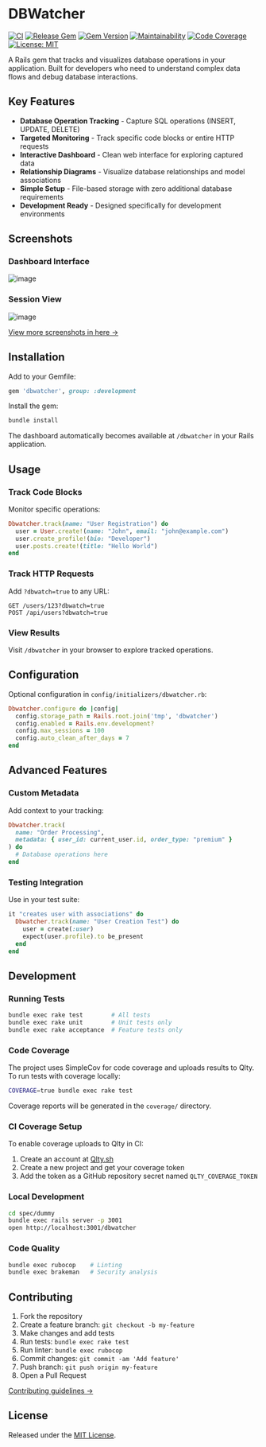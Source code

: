# DBWatcher

[![CI](https://github.com/patrick204nqh/dbwatcher/actions/workflows/ci.yml/badge.svg)](https://github.com/patrick204nqh/dbwatcher/actions/workflows/ci.yml)
[![Release Gem](https://github.com/patrick204nqh/dbwatcher/actions/workflows/release.yml/badge.svg)](https://github.com/patrick204nqh/dbwatcher/actions/workflows/release.yml)
[![Gem Version](https://badge.fury.io/rb/dbwatcher.svg)](https://badge.fury.io/rb/dbwatcher)
[![Maintainability](https://qlty.sh/gh/patrick204nqh/projects/dbwatcher/maintainability.svg)](https://qlty.sh/gh/patrick204nqh/projects/dbwatcher)
[![Code Coverage](https://qlty.sh/gh/patrick204nqh/projects/dbwatcher/coverage.svg)](https://qlty.sh/gh/patrick204nqh/projects/dbwatcher)
[![License: MIT](https://img.shields.io/badge/License-MIT-yellow.svg)](https://opensource.org/licenses/MIT)

A Rails gem that tracks and visualizes database operations in your application. Built for developers who need to understand complex data flows and debug database interactions.

## Key Features

- **Database Operation Tracking** - Capture SQL operations (INSERT, UPDATE, DELETE)
- **Targeted Monitoring** - Track specific code blocks or entire HTTP requests
- **Interactive Dashboard** - Clean web interface for exploring captured data
- **Relationship Diagrams** - Visualize database relationships and model associations
- **Simple Setup** - File-based storage with zero additional database requirements
- **Development Ready** - Designed specifically for development environments

## Screenshots

### Dashboard Interface

![image](https://github.com/user-attachments/assets/92c94bdc-06fd-463e-a11f-f931a8ff5346)

### Session View

![image](https://github.com/user-attachments/assets/cae4c820-d7d9-4d16-b8fa-5978e0578ff8)

[View more screenshots in here →](docs/screenshots.md)

## Installation

Add to your Gemfile:

```ruby
gem 'dbwatcher', group: :development
```

Install the gem:

```bash
bundle install
```

The dashboard automatically becomes available at `/dbwatcher` in your Rails application.

## Usage

### Track Code Blocks

Monitor specific operations:

```ruby
Dbwatcher.track(name: "User Registration") do
  user = User.create!(name: "John", email: "john@example.com")
  user.create_profile!(bio: "Developer")
  user.posts.create!(title: "Hello World")
end
```

### Track HTTP Requests

Add `?dbwatch=true` to any URL:

```
GET /users/123?dbwatch=true
POST /api/users?dbwatch=true
```

### View Results

Visit `/dbwatcher` in your browser to explore tracked operations.

## Configuration

Optional configuration in `config/initializers/dbwatcher.rb`:

```ruby
Dbwatcher.configure do |config|
  config.storage_path = Rails.root.join('tmp', 'dbwatcher')
  config.enabled = Rails.env.development?
  config.max_sessions = 100
  config.auto_clean_after_days = 7
end
```

## Advanced Features

### Custom Metadata

Add context to your tracking:

```ruby
Dbwatcher.track(
  name: "Order Processing",
  metadata: { user_id: current_user.id, order_type: "premium" }
) do
  # Database operations here
end
```

### Testing Integration

Use in your test suite:

```ruby
it "creates user with associations" do
  Dbwatcher.track(name: "User Creation Test") do
    user = create(:user)
    expect(user.profile).to be_present
  end
end
```

## Development

### Running Tests

```bash
bundle exec rake test        # All tests
bundle exec rake unit        # Unit tests only
bundle exec rake acceptance  # Feature tests only
```

### Code Coverage

The project uses SimpleCov for code coverage and uploads results to Qlty. To run tests with coverage locally:

```bash
COVERAGE=true bundle exec rake test
```

Coverage reports will be generated in the `coverage/` directory.

### CI Coverage Setup

To enable coverage uploads to Qlty in CI:

1. Create an account at [Qlty.sh](https://qlty.sh)
2. Create a new project and get your coverage token
3. Add the token as a GitHub repository secret named `QLTY_COVERAGE_TOKEN`

### Local Development

```bash
cd spec/dummy
bundle exec rails server -p 3001
open http://localhost:3001/dbwatcher
```

### Code Quality

```bash
bundle exec rubocop    # Linting
bundle exec brakeman   # Security analysis
```

## Contributing

1. Fork the repository
2. Create a feature branch: `git checkout -b my-feature`
3. Make changes and add tests
4. Run tests: `bundle exec rake test`
5. Run linter: `bundle exec rubocop`
6. Commit changes: `git commit -am 'Add feature'`
7. Push branch: `git push origin my-feature`
8. Open a Pull Request

[Contributing guidelines →](CONTRIBUTING.md)

## License

Released under the [MIT License](https://opensource.org/licenses/MIT).
